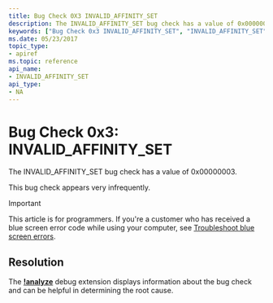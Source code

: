 ```yaml
---
title: Bug Check 0X3 INVALID_AFFINITY_SET
description: The INVALID_AFFINITY_SET bug check has a value of 0x00000003.This bug check appears very infrequently.
keywords: ["Bug Check 0x3 INVALID_AFFINITY_SET", "INVALID_AFFINITY_SET"]
ms.date: 05/23/2017
topic_type:
- apiref
ms.topic: reference
api_name:
- INVALID_AFFINITY_SET
api_type:
- NA
---
```


# Bug Check 0x3: INVALID\_AFFINITY\_SET


The INVALID\_AFFINITY\_SET bug check has a value of 0x00000003.

This bug check appears very infrequently.

> [!IMPORTANT]
> This article is for programmers. If you're a customer who has received a blue screen error code while using your computer, see [Troubleshoot blue screen errors](https://www.windows.com/stopcode).



## Resolution

The [**!analyze**](../debuggercmds/-analyze.md) debug extension displays information about the bug check and can be helpful in determining the root cause.

 




